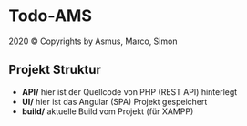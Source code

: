 # Todo-AMS 
2020 &copy; Copyrights by Asmus, Marco, Simon  

## Projekt Struktur

- **API/** hier ist der Quellcode von PHP (REST API) hinterlegt 
- **UI/** hier ist das Angular (SPA) Projekt gespeichert
- **build/** aktuelle Build vom Projekt (für XAMPP) 